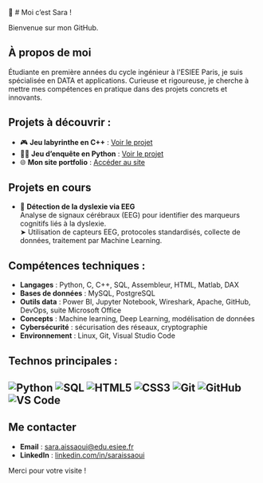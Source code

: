 👋 # Moi c’est Sara !

Bienvenue sur mon GitHub. 

## À propos de moi

Étudiante en première années du cycle ingénieur à l'ESIEE Paris, je suis spécialisée en DATA et applications.
Curieuse et rigoureuse, je cherche à mettre mes compétences en pratique dans des projets concrets et innovants.

## Projets à découvrir :

- 🎮 **Jeu labyrinthe en C++** : [Voir le projet](https://github.com/saraissaoui/MonJeuLabyrinthe) 
- 🕵️‍♀️ **Jeu d’enquête en Python** : [Voir le projet](https://github.com/Yannick976/TBA)
- 🌐 **Mon site portfolio** : [Accéder au site](https://saraaissaoui.github.io/mon-site/)

## Projets en cours

- 🧠 **Détection de la dyslexie via EEG**  
  Analyse de signaux cérébraux (EEG) pour identifier des marqueurs cognitifs liés à la dyslexie.  
  ➤ Utilisation de capteurs EEG, protocoles standardisés, collecte de données, traitement par Machine Learning.
  
## Compétences techniques :

- **Langages** : Python, C, C++, SQL, Assembleur, HTML, Matlab, DAX  
- **Bases de données** : MySQL, PostgreSQL  
- **Outils data** : Power BI, Jupyter Notebook, Wireshark, Apache, GitHub, DevOps, suite Microsoft Office  
- **Concepts** : Machine learning, Deep Learning, modélisation de données  
- **Cybersécurité** : sécurisation des réseaux, cryptographie  
- **Environnement** : Linux, Git, Visual Studio Code

## Technos principales :

![Python](https://img.shields.io/badge/-Python-3776AB?style=flat-square&logo=python&logoColor=white)
![SQL](https://img.shields.io/badge/-SQL-4479A1?style=flat-square&logo=postgresql&logoColor=white)
![HTML5](https://img.shields.io/badge/-HTML5-E34F26?style=flat-square&logo=html5&logoColor=white)
![CSS3](https://img.shields.io/badge/-CSS3-1572B6?style=flat-square&logo=css3&logoColor=white)
![Git](https://img.shields.io/badge/-Git-F05032?style=flat-square&logo=git&logoColor=white)
![GitHub](https://img.shields.io/badge/-GitHub-181717?style=flat-square&logo=github&logoColor=white)
![VS Code](https://img.shields.io/badge/-VS_Code-007ACC?style=flat-square&logo=visual-studio-code&logoColor=white)
---
## Me contacter

- **Email** : sara.aissaoui@edu.esiee.fr 
- **LinkedIn** : [linkedin.com/in/saraissaoui](http://linkedin.com/in/sara-aissaoui-6b6b4a306)


Merci pour votre visite !
